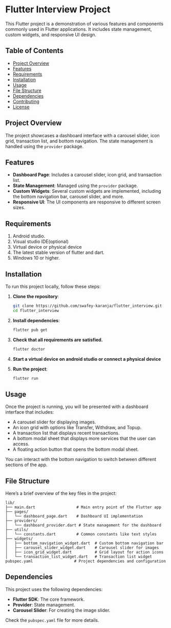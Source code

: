 # Flutter Interview Project

This Flutter project is a demonstration of various features and components commonly used in Flutter applications. It includes state management, custom widgets, and responsive UI design.

## Table of Contents

- [Project Overview](#project-overview)
- [Features](#features)
- [Requirements](#requirements)
- [Installation](#installation)
- [Usage](#usage)
- [File Structure](#file-structure)
- [Dependencies](#dependencies)
- [Contributing](#contributing)
- [License](#license)

## Project Overview

The project showcases a dashboard interface with a carousel slider, icon grid, transaction list, and bottom navigation. The state management is handled using the `provider` package.

## Features

- **Dashboard Page**: Includes a carousel slider, icon grid, and transaction list.
- **State Management**: Managed using the `provider` package.
- **Custom Widgets**: Several custom widgets are implemented, including the bottom navigation bar, carousel slider, and more.
- **Responsive UI**: The UI components are responsive to different screen sizes.

## Requirements
1. Android studio.
2. Visual studio IDE(optional)
3. Virtual device or physical device
4. The latest stable version of flutter and dart.
5. Windows 10 or higher.

## Installation

To run this project locally, follow these steps:

1. **Clone the repository**:
   ```bash
   git clone https://github.com/swafey-karanja/flutter_interview.git
   cd flutter_interview
   ```

2. **Install dependencies**:
   ```bash
   flutter pub get
   ```
3. **Check that all requirements are satisfied.**
    ```bash
   flutter doctor
   ```
5. **Start a virtual device on android studio or connect a physical device**

6. **Run the project**:
   ```bash
   flutter run
   ```

## Usage

Once the project is running, you will be presented with a dashboard interface that includes:

- A carousel slider for displaying images.
- An icon grid with options like Transfer, Withdraw, and Topup.
- A transaction list that displays recent transactions.
- A bottom modal sheet that displays more services that the user can access.
- A floating action button that opens the bottom modal sheet.

You can interact with the bottom navigation to switch between different sections of the app.

## File Structure

Here’s a brief overview of the key files in the project:

```plaintext
lib/
├── main.dart                  # Main entry point of the Flutter app
├── pages/
│   └── dashboard_page.dart    # Dashboard UI implementation
├── providers/
│   └── dashboard_provider.dart # State management for the dashboard
├── utils/
│   └── constants.dart         # Common constants like text styles
├── widgets/
│   ├── bottom_navigation_widget.dart  # Custom bottom navigation bar
│   ├── carousel_slider_widget.dart    # Carousel slider for images
│   ├── icon_grid_widget.dart          # Grid layout for action icons
│   └── transaction_list_widget.dart   # Transaction list widget
pubspec.yaml                  # Project dependencies and configuration
```

## Dependencies

This project uses the following dependencies:

- **Flutter SDK**: The core framework.
- **Provider**: State management.
- **Carousel Slider**: For creating the image slider.

Check the `pubspec.yaml` file for more details.

